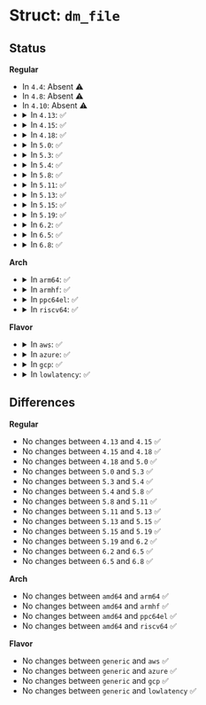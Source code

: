 # Struct: <code>dm_file</code>

## Status
<b>Regular</b>
<ul>
<li>
In <code>4.4</code>: Absent ⚠️
</li>
<li>
In <code>4.8</code>: Absent ⚠️
</li>
<li>
In <code>4.10</code>: Absent ⚠️
</li>
<li>
<details>
<summary>In <code>4.13</code>: ✅</summary>

```c
struct dm_file {
    volatile unsigned int global_event_nr;
};
```
</details>
</li>
<li>
<details>
<summary>In <code>4.15</code>: ✅</summary>

```c
struct dm_file {
    volatile unsigned int global_event_nr;
};
```
</details>
</li>
<li>
<details>
<summary>In <code>4.18</code>: ✅</summary>

```c
struct dm_file {
    volatile unsigned int global_event_nr;
};
```
</details>
</li>
<li>
<details>
<summary>In <code>5.0</code>: ✅</summary>

```c
struct dm_file {
    volatile unsigned int global_event_nr;
};
```
</details>
</li>
<li>
<details>
<summary>In <code>5.3</code>: ✅</summary>

```c
struct dm_file {
    volatile unsigned int global_event_nr;
};
```
</details>
</li>
<li>
<details>
<summary>In <code>5.4</code>: ✅</summary>

```c
struct dm_file {
    volatile unsigned int global_event_nr;
};
```
</details>
</li>
<li>
<details>
<summary>In <code>5.8</code>: ✅</summary>

```c
struct dm_file {
    volatile unsigned int global_event_nr;
};
```
</details>
</li>
<li>
<details>
<summary>In <code>5.11</code>: ✅</summary>

```c
struct dm_file {
    volatile unsigned int global_event_nr;
};
```
</details>
</li>
<li>
<details>
<summary>In <code>5.13</code>: ✅</summary>

```c
struct dm_file {
    volatile unsigned int global_event_nr;
};
```
</details>
</li>
<li>
<details>
<summary>In <code>5.15</code>: ✅</summary>

```c
struct dm_file {
    volatile unsigned int global_event_nr;
};
```
</details>
</li>
<li>
<details>
<summary>In <code>5.19</code>: ✅</summary>

```c
struct dm_file {
    volatile unsigned int global_event_nr;
};
```
</details>
</li>
<li>
<details>
<summary>In <code>6.2</code>: ✅</summary>

```c
struct dm_file {
    volatile unsigned int global_event_nr;
};
```
</details>
</li>
<li>
<details>
<summary>In <code>6.5</code>: ✅</summary>

```c
struct dm_file {
    volatile unsigned int global_event_nr;
};
```
</details>
</li>
<li>
<details>
<summary>In <code>6.8</code>: ✅</summary>

```c
struct dm_file {
    volatile unsigned int global_event_nr;
};
```
</details>
</li>
</ul>
<b>Arch</b>
<ul>
<li>
<details>
<summary>In <code>arm64</code>: ✅</summary>

```c
struct dm_file {
    volatile unsigned int global_event_nr;
};
```
</details>
</li>
<li>
<details>
<summary>In <code>armhf</code>: ✅</summary>

```c
struct dm_file {
    volatile unsigned int global_event_nr;
};
```
</details>
</li>
<li>
<details>
<summary>In <code>ppc64el</code>: ✅</summary>

```c
struct dm_file {
    volatile unsigned int global_event_nr;
};
```
</details>
</li>
<li>
<details>
<summary>In <code>riscv64</code>: ✅</summary>

```c
struct dm_file {
    volatile unsigned int global_event_nr;
};
```
</details>
</li>
</ul>
<b>Flavor</b>
<ul>
<li>
<details>
<summary>In <code>aws</code>: ✅</summary>

```c
struct dm_file {
    volatile unsigned int global_event_nr;
};
```
</details>
</li>
<li>
<details>
<summary>In <code>azure</code>: ✅</summary>

```c
struct dm_file {
    volatile unsigned int global_event_nr;
};
```
</details>
</li>
<li>
<details>
<summary>In <code>gcp</code>: ✅</summary>

```c
struct dm_file {
    volatile unsigned int global_event_nr;
};
```
</details>
</li>
<li>
<details>
<summary>In <code>lowlatency</code>: ✅</summary>

```c
struct dm_file {
    volatile unsigned int global_event_nr;
};
```
</details>
</li>
</ul>

## Differences
<b>Regular</b>
<ul>
<li>
No changes between <code>4.13</code> and <code>4.15</code> ✅
</li>
<li>
No changes between <code>4.15</code> and <code>4.18</code> ✅
</li>
<li>
No changes between <code>4.18</code> and <code>5.0</code> ✅
</li>
<li>
No changes between <code>5.0</code> and <code>5.3</code> ✅
</li>
<li>
No changes between <code>5.3</code> and <code>5.4</code> ✅
</li>
<li>
No changes between <code>5.4</code> and <code>5.8</code> ✅
</li>
<li>
No changes between <code>5.8</code> and <code>5.11</code> ✅
</li>
<li>
No changes between <code>5.11</code> and <code>5.13</code> ✅
</li>
<li>
No changes between <code>5.13</code> and <code>5.15</code> ✅
</li>
<li>
No changes between <code>5.15</code> and <code>5.19</code> ✅
</li>
<li>
No changes between <code>5.19</code> and <code>6.2</code> ✅
</li>
<li>
No changes between <code>6.2</code> and <code>6.5</code> ✅
</li>
<li>
No changes between <code>6.5</code> and <code>6.8</code> ✅
</li>
</ul>
<b>Arch</b>
<ul>
<li>
No changes between <code>amd64</code> and <code>arm64</code> ✅
</li>
<li>
No changes between <code>amd64</code> and <code>armhf</code> ✅
</li>
<li>
No changes between <code>amd64</code> and <code>ppc64el</code> ✅
</li>
<li>
No changes between <code>amd64</code> and <code>riscv64</code> ✅
</li>
</ul>
<b>Flavor</b>
<ul>
<li>
No changes between <code>generic</code> and <code>aws</code> ✅
</li>
<li>
No changes between <code>generic</code> and <code>azure</code> ✅
</li>
<li>
No changes between <code>generic</code> and <code>gcp</code> ✅
</li>
<li>
No changes between <code>generic</code> and <code>lowlatency</code> ✅
</li>
</ul>
